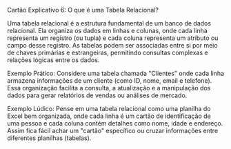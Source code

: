 Cartão Explicativo 6: O que é uma Tabela Relacional?

Uma tabela relacional é a estrutura fundamental de um banco de dados relacional. Ela organiza os dados em linhas e colunas, onde cada linha representa um registro (ou tupla) e cada coluna representa um atributo ou campo desse registro. As tabelas podem ser associadas entre si por meio de chaves primárias e estrangeiras, permitindo consultas complexas e relações lógicas entre os dados.

Exemplo Prático:
Considere uma tabela chamada "Clientes" onde cada linha armazena informações de um cliente (como ID, nome, email e telefone). Essa organização facilita a consulta, a atualização e a manipulação dos dados para gerar relatórios de vendas ou análises de mercado.

Exemplo Lúdico:
Pense em uma tabela relacional como uma planilha do Excel bem organizada, onde cada linha é um cartão de identificação de uma pessoa e cada coluna contém detalhes como nome, idade e endereço. Assim fica fácil achar um "cartão" específico ou cruzar informações entre diferentes planilhas (tabelas).

